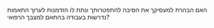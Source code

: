  האם הבהרת למעסיקך את הסיבה להתפטרותך ונתת לו הזדמנות לערוך התאמות נדרשות בעבודה בהתאם למצבך הרפואי?
